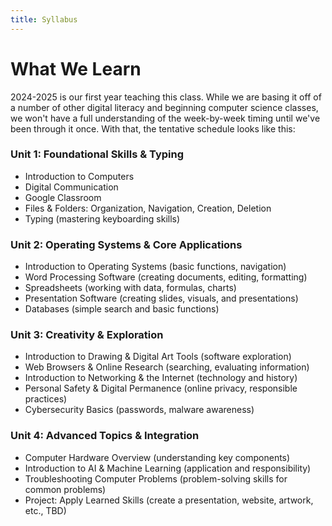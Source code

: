 ```yaml
---
title: Syllabus
---
```


# What We Learn

2024-2025 is our first year teaching this class. While we are basing it off of a number of other digital literacy and beginning computer science classes, we won't have a full understanding of the week-by-week timing until we've been through it once. With that, the tentative schedule looks like this:

### Unit 1: Foundational Skills & Typing

-   Introduction to Computers
-   Digital Communication
-   Google Classroom
-   Files & Folders: Organization, Navigation, Creation, Deletion
-   Typing (mastering keyboarding skills)

### Unit 2: Operating Systems & Core Applications

-   Introduction to Operating Systems (basic functions, navigation)
-   Word Processing Software (creating documents, editing, formatting)
-   Spreadsheets (working with data, formulas, charts)
-   Presentation Software (creating slides, visuals, and presentations)
-   Databases (simple search and basic functions)

### Unit 3: Creativity & Exploration

-   Introduction to Drawing & Digital Art Tools (software exploration)
-   Web Browsers & Online Research (searching, evaluating information)
-   Introduction to Networking & the Internet (technology and history)
-   Personal Safety & Digital Permanence (online privacy, responsible practices)
-   Cybersecurity Basics (passwords, malware awareness)

### Unit 4: Advanced Topics & Integration

-   Computer Hardware Overview (understanding key components)
-   Introduction to AI & Machine Learning (application and responsibility)
-   Troubleshooting Computer Problems (problem-solving skills for common problems)
-   Project: Apply Learned Skills (create a presentation, website, artwork, etc., TBD)
